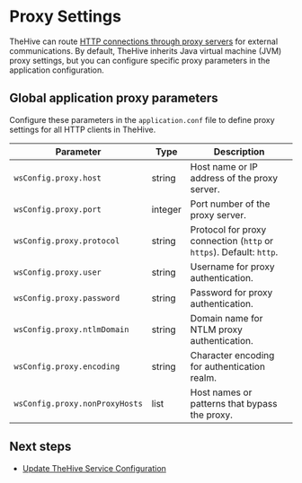 # Proxy Settings

TheHive can route [HTTP connections through proxy servers](./ssl/configure-https-reverse-proxy.md) for external communications. By default, TheHive inherits Java virtual machine (JVM) proxy settings, but you can configure specific proxy parameters in the application configuration.

## Global application proxy parameters

Configure these parameters in the `application.conf` file to define proxy settings for all HTTP clients in TheHive.

| Parameter                           | Type    | Description                                                 |
| ----------------------------------- | ------- | ----------------------------------------------------------- |
| `wsConfig.proxy.host`               | string  | Host name or IP address of the proxy server.                                |
| `wsConfig.proxy.port`               | integer | Port number of the proxy server.                                    |
| `wsConfig.proxy.protocol`           | string  | Protocol for proxy connection (`http` or `https`). Default: `http`. |
| `wsConfig.proxy.user`               | string  | Username for proxy authentication.                       |
| `wsConfig.proxy.password`           | string  | Password for proxy authentication.                       |
| `wsConfig.proxy.ntlmDomain`         | string  | Domain name for NTLM proxy authentication.                        |
| `wsConfig.proxy.encoding`           | string  | Character encoding for authentication realm.                                       |
| `wsConfig.proxy.nonProxyHosts`      | list    | Host names or patterns that bypass the proxy.        |

<h2>Next steps</h2>

* [Update TheHive Service Configuration](update-service-configuration.md)